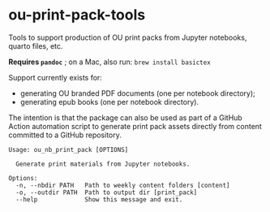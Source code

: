 # ou-print-pack-tools

Tools to support production of OU print packs from Jupyter notebooks, quarto files, etc.

__Requires `pandoc`__ ;  on a Mac, also run: `brew install basictex`

Support currently exists for:

- generating OU branded PDF documents (one per notebook directory);
- generating epub books (one per notebook directory).

The intention is that the package can also be used as part of a GitHub Action automation script to generate print pack assets directly from content committed to a GitHub repository.

```text
Usage: ou_nb_print_pack [OPTIONS]

  Generate print materials from Jupyter notebooks.

Options:
  -n, --nbdir PATH   Path to weekly content folders [content]
  -o, --outdir PATH  Path to output dir [print_pack]
  --help             Show this message and exit.
```
